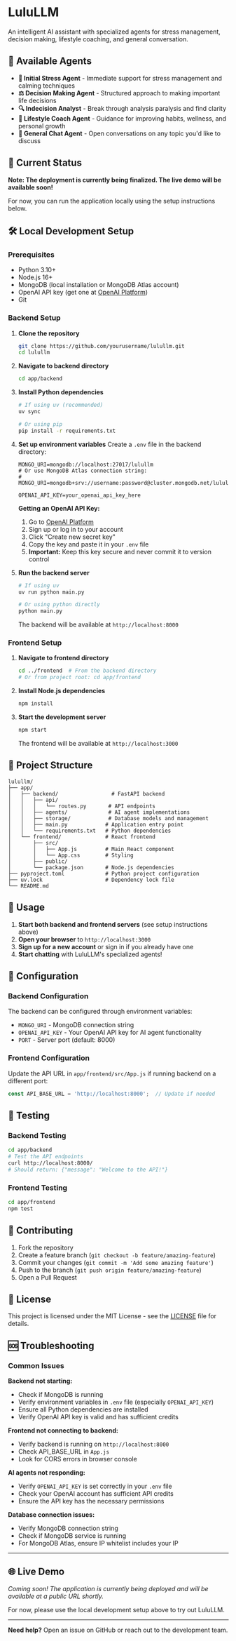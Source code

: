 # LuluLLM

An intelligent AI assistant with specialized agents for stress management, decision making, lifestyle coaching, and general conversation.

## 🤖 Available Agents

- **🧘 Initial Stress Agent** - Immediate support for stress management and calming techniques
- **⚖️ Decision Making Agent** - Structured approach to making important life decisions  
- **🔍 Indecision Analyst** - Break through analysis paralysis and find clarity
- **🌟 Lifestyle Coach Agent** - Guidance for improving habits, wellness, and personal growth
- **💬 General Chat Agent** - Open conversations on any topic you'd like to discuss

## 🚧 Current Status

**Note: The deployment is currently being finalized. The live demo will be available soon!**

For now, you can run the application locally using the setup instructions below.

## 🛠️ Local Development Setup

### Prerequisites

- Python 3.10+
- Node.js 16+
- MongoDB (local installation or MongoDB Atlas account)
- OpenAI API key (get one at [OpenAI Platform](https://platform.openai.com/api-keys))
- Git

### Backend Setup

1. **Clone the repository**
   ```bash
   git clone https://github.com/yourusername/lulullm.git
   cd lulullm
   ```

2. **Navigate to backend directory**
   ```bash
   cd app/backend
   ```

3. **Install Python dependencies**
   ```bash
   # If using uv (recommended)
   uv sync
   
   # Or using pip
   pip install -r requirements.txt
   ```

4. **Set up environment variables**
   Create a `.env` file in the backend directory:
   ```env
   MONGO_URI=mongodb://localhost:27017/lulullm
   # Or use MongoDB Atlas connection string:
   # MONGO_URI=mongodb+srv://username:password@cluster.mongodb.net/lulullm
   
   OPENAI_API_KEY=your_openai_api_key_here
   ```

   **Getting an OpenAI API Key:**
   1. Go to [OpenAI Platform](https://platform.openai.com/api-keys)
   2. Sign up or log in to your account
   3. Click "Create new secret key"
   4. Copy the key and paste it in your `.env` file
   5. **Important:** Keep this key secure and never commit it to version control

5. **Run the backend server**
   ```bash
   # If using uv
   uv run python main.py
   
   # Or using python directly
   python main.py
   ```

   The backend will be available at `http://localhost:8000`

### Frontend Setup

1. **Navigate to frontend directory**
   ```bash
   cd ../frontend  # From the backend directory
   # Or from project root: cd app/frontend
   ```

2. **Install Node.js dependencies**
   ```bash
   npm install
   ```

3. **Start the development server**
   ```bash
   npm start
   ```

   The frontend will be available at `http://localhost:3000`

## 📁 Project Structure

```
lulullm/
├── app/
│   ├── backend/                 # FastAPI backend
│   │   ├── api/
│   │   │   └── routes.py       # API endpoints
│   │   ├── agents/             # AI agent implementations
│   │   ├── storage/            # Database models and management
│   │   ├── main.py            # Application entry point
│   │   └── requirements.txt   # Python dependencies
│   └── frontend/              # React frontend
│       ├── src/
│       │   ├── App.js         # Main React component
│       │   └── App.css        # Styling
│       ├── public/
│       └── package.json       # Node.js dependencies
├── pyproject.toml             # Python project configuration
├── uv.lock                    # Dependency lock file
└── README.md
```

## 🚀 Usage

1. **Start both backend and frontend servers** (see setup instructions above)
2. **Open your browser** to `http://localhost:3000`
3. **Sign up for a new account** or sign in if you already have one
4. **Start chatting** with LuluLLM's specialized agents!

## 🔧 Configuration

### Backend Configuration

The backend can be configured through environment variables:

- `MONGO_URI` - MongoDB connection string
- `OPENAI_API_KEY` - Your OpenAI API key for AI agent functionality
- `PORT` - Server port (default: 8000)

### Frontend Configuration

Update the API URL in `app/frontend/src/App.js` if running backend on a different port:

```javascript
const API_BASE_URL = 'http://localhost:8000';  // Update if needed
```

## 🧪 Testing

### Backend Testing
```bash
cd app/backend
# Test the API endpoints
curl http://localhost:8000/
# Should return: {"message": "Welcome to the API!"}
```

### Frontend Testing
```bash
cd app/frontend
npm test
```

## 🤝 Contributing

1. Fork the repository
2. Create a feature branch (`git checkout -b feature/amazing-feature`)
3. Commit your changes (`git commit -m 'Add some amazing feature'`)
4. Push to the branch (`git push origin feature/amazing-feature`)
5. Open a Pull Request

## 📝 License

This project is licensed under the MIT License - see the [LICENSE](LICENSE) file for details.

## 🆘 Troubleshooting

### Common Issues

**Backend not starting:**
- Check if MongoDB is running
- Verify environment variables in `.env` file (especially `OPENAI_API_KEY`)
- Ensure all Python dependencies are installed
- Verify OpenAI API key is valid and has sufficient credits

**Frontend not connecting to backend:**
- Verify backend is running on `http://localhost:8000`
- Check API_BASE_URL in `App.js`
- Look for CORS errors in browser console

**AI agents not responding:**
- Verify `OPENAI_API_KEY` is set correctly in your `.env` file
- Check your OpenAI account has sufficient API credits
- Ensure the API key has the necessary permissions

**Database connection issues:**
- Verify MongoDB connection string
- Check if MongoDB service is running
- For MongoDB Atlas, ensure IP whitelist includes your IP

---

## 🌐 Live Demo

*Coming soon! The application is currently being deployed and will be available at a public URL shortly.*

For now, please use the local development setup above to try out LuluLLM.

---

**Need help?** Open an issue on GitHub or reach out to the development team.
